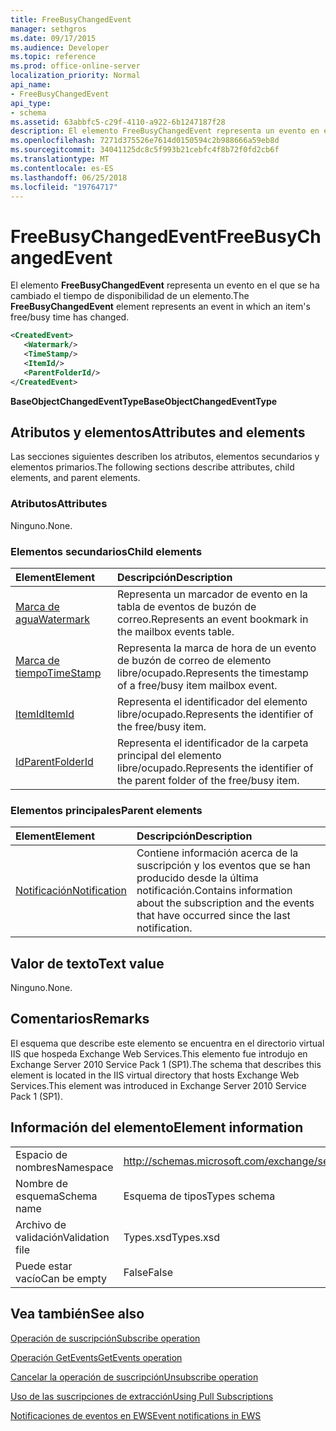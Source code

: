 ```yaml
---
title: FreeBusyChangedEvent
manager: sethgros
ms.date: 09/17/2015
ms.audience: Developer
ms.topic: reference
ms.prod: office-online-server
localization_priority: Normal
api_name:
- FreeBusyChangedEvent
api_type:
- schema
ms.assetid: 63abbfc5-c29f-4110-a922-6b1247187f28
description: El elemento FreeBusyChangedEvent representa un evento en el que se ha cambiado el tiempo de disponibilidad de un elemento.
ms.openlocfilehash: 7271d375526e7614d0150594c2b988666a59eb8d
ms.sourcegitcommit: 34041125dc8c5f993b21cebfc4f8b72f0fd2cb6f
ms.translationtype: MT
ms.contentlocale: es-ES
ms.lasthandoff: 06/25/2018
ms.locfileid: "19764717"
---
```

# <a name="freebusychangedevent"></a><span data-ttu-id="d83b2-103">FreeBusyChangedEvent</span><span class="sxs-lookup"><span data-stu-id="d83b2-103">FreeBusyChangedEvent</span></span>

<span data-ttu-id="d83b2-104">El elemento **FreeBusyChangedEvent** representa un evento en el que se ha cambiado el tiempo de disponibilidad de un elemento.</span><span class="sxs-lookup"><span data-stu-id="d83b2-104">The **FreeBusyChangedEvent** element represents an event in which an item's free/busy time has changed.</span></span> 
  
```xml
<CreatedEvent>
   <Watermark/>
   <TimeStamp/>
   <ItemId/>
   <ParentFolderId/>
</CreatedEvent>
```

 <span data-ttu-id="d83b2-105">**BaseObjectChangedEventType**</span><span class="sxs-lookup"><span data-stu-id="d83b2-105">**BaseObjectChangedEventType**</span></span>
## <a name="attributes-and-elements"></a><span data-ttu-id="d83b2-106">Atributos y elementos</span><span class="sxs-lookup"><span data-stu-id="d83b2-106">Attributes and elements</span></span>

<span data-ttu-id="d83b2-107">Las secciones siguientes describen los atributos, elementos secundarios y elementos primarios.</span><span class="sxs-lookup"><span data-stu-id="d83b2-107">The following sections describe attributes, child elements, and parent elements.</span></span>
  
### <a name="attributes"></a><span data-ttu-id="d83b2-108">Atributos</span><span class="sxs-lookup"><span data-stu-id="d83b2-108">Attributes</span></span>

<span data-ttu-id="d83b2-109">Ninguno.</span><span class="sxs-lookup"><span data-stu-id="d83b2-109">None.</span></span>
  
### <a name="child-elements"></a><span data-ttu-id="d83b2-110">Elementos secundarios</span><span class="sxs-lookup"><span data-stu-id="d83b2-110">Child elements</span></span>

|<span data-ttu-id="d83b2-111">**Element**</span><span class="sxs-lookup"><span data-stu-id="d83b2-111">**Element**</span></span>|<span data-ttu-id="d83b2-112">**Descripción**</span><span class="sxs-lookup"><span data-stu-id="d83b2-112">**Description**</span></span>|
|:-----|:-----|
|[<span data-ttu-id="d83b2-113">Marca de agua</span><span class="sxs-lookup"><span data-stu-id="d83b2-113">Watermark</span></span>](watermark.md) <br/> |<span data-ttu-id="d83b2-114">Representa un marcador de evento en la tabla de eventos de buzón de correo.</span><span class="sxs-lookup"><span data-stu-id="d83b2-114">Represents an event bookmark in the mailbox events table.</span></span>  <br/> |
|[<span data-ttu-id="d83b2-115">Marca de tiempo</span><span class="sxs-lookup"><span data-stu-id="d83b2-115">TimeStamp</span></span>](timestamp.md) <br/> |<span data-ttu-id="d83b2-116">Representa la marca de hora de un evento de buzón de correo de elemento libre/ocupado.</span><span class="sxs-lookup"><span data-stu-id="d83b2-116">Represents the timestamp of a free/busy item mailbox event.</span></span>  <br/> |
|[<span data-ttu-id="d83b2-117">ItemId</span><span class="sxs-lookup"><span data-stu-id="d83b2-117">ItemId</span></span>](itemid.md) <br/> |<span data-ttu-id="d83b2-118">Representa el identificador del elemento libre/ocupado.</span><span class="sxs-lookup"><span data-stu-id="d83b2-118">Represents the identifier of the free/busy item.</span></span>  <br/> |
|[<span data-ttu-id="d83b2-119">Id</span><span class="sxs-lookup"><span data-stu-id="d83b2-119">ParentFolderId</span></span>](parentfolderid.md) <br/> |<span data-ttu-id="d83b2-120">Representa el identificador de la carpeta principal del elemento libre/ocupado.</span><span class="sxs-lookup"><span data-stu-id="d83b2-120">Represents the identifier of the parent folder of the free/busy item.</span></span>  <br/> |
   
### <a name="parent-elements"></a><span data-ttu-id="d83b2-121">Elementos principales</span><span class="sxs-lookup"><span data-stu-id="d83b2-121">Parent elements</span></span>

|<span data-ttu-id="d83b2-122">**Element**</span><span class="sxs-lookup"><span data-stu-id="d83b2-122">**Element**</span></span>|<span data-ttu-id="d83b2-123">**Descripción**</span><span class="sxs-lookup"><span data-stu-id="d83b2-123">**Description**</span></span>|
|:-----|:-----|
|[<span data-ttu-id="d83b2-124">Notificación</span><span class="sxs-lookup"><span data-stu-id="d83b2-124">Notification</span></span>](notification-ex15websvcsotherref.md) <br/> |<span data-ttu-id="d83b2-125">Contiene información acerca de la suscripción y los eventos que se han producido desde la última notificación.</span><span class="sxs-lookup"><span data-stu-id="d83b2-125">Contains information about the subscription and the events that have occurred since the last notification.</span></span>  <br/> |
   
## <a name="text-value"></a><span data-ttu-id="d83b2-126">Valor de texto</span><span class="sxs-lookup"><span data-stu-id="d83b2-126">Text value</span></span>

<span data-ttu-id="d83b2-127">Ninguno.</span><span class="sxs-lookup"><span data-stu-id="d83b2-127">None.</span></span>
  
## <a name="remarks"></a><span data-ttu-id="d83b2-128">Comentarios</span><span class="sxs-lookup"><span data-stu-id="d83b2-128">Remarks</span></span>

<span data-ttu-id="d83b2-129">El esquema que describe este elemento se encuentra en el directorio virtual IIS que hospeda Exchange Web Services.This elemento fue introdujo en Exchange Server 2010 Service Pack 1 (SP1).</span><span class="sxs-lookup"><span data-stu-id="d83b2-129">The schema that describes this element is located in the IIS virtual directory that hosts Exchange Web Services.This element was introduced in Exchange Server 2010 Service Pack 1 (SP1).</span></span>
  
## <a name="element-information"></a><span data-ttu-id="d83b2-130">Información del elemento</span><span class="sxs-lookup"><span data-stu-id="d83b2-130">Element information</span></span>

|||
|:-----|:-----|
|<span data-ttu-id="d83b2-131">Espacio de nombres</span><span class="sxs-lookup"><span data-stu-id="d83b2-131">Namespace</span></span>  <br/> |http://schemas.microsoft.com/exchange/services/2006/types  <br/> |
|<span data-ttu-id="d83b2-132">Nombre de esquema</span><span class="sxs-lookup"><span data-stu-id="d83b2-132">Schema name</span></span>  <br/> |<span data-ttu-id="d83b2-133">Esquema de tipos</span><span class="sxs-lookup"><span data-stu-id="d83b2-133">Types schema</span></span>  <br/> |
|<span data-ttu-id="d83b2-134">Archivo de validación</span><span class="sxs-lookup"><span data-stu-id="d83b2-134">Validation file</span></span>  <br/> |<span data-ttu-id="d83b2-135">Types.xsd</span><span class="sxs-lookup"><span data-stu-id="d83b2-135">Types.xsd</span></span>  <br/> |
|<span data-ttu-id="d83b2-136">Puede estar vacío</span><span class="sxs-lookup"><span data-stu-id="d83b2-136">Can be empty</span></span>  <br/> |<span data-ttu-id="d83b2-137">False</span><span class="sxs-lookup"><span data-stu-id="d83b2-137">False</span></span>  <br/> |
   
## <a name="see-also"></a><span data-ttu-id="d83b2-138">Vea también</span><span class="sxs-lookup"><span data-stu-id="d83b2-138">See also</span></span>



[<span data-ttu-id="d83b2-139">Operación de suscripción</span><span class="sxs-lookup"><span data-stu-id="d83b2-139">Subscribe operation</span></span>](subscribe-operation.md)
  
[<span data-ttu-id="d83b2-140">Operación GetEvents</span><span class="sxs-lookup"><span data-stu-id="d83b2-140">GetEvents operation</span></span>](getevents-operation.md)
  
[<span data-ttu-id="d83b2-141">Cancelar la operación de suscripción</span><span class="sxs-lookup"><span data-stu-id="d83b2-141">Unsubscribe operation</span></span>](unsubscribe-operation.md)


[<span data-ttu-id="d83b2-142">Uso de las suscripciones de extracción</span><span class="sxs-lookup"><span data-stu-id="d83b2-142">Using Pull Subscriptions</span></span>](http://msdn.microsoft.com/library/f956bc0e-2b25-4613-966b-54c65456897c%28Office.15%29.aspx)
  
[<span data-ttu-id="d83b2-143">Notificaciones de eventos en EWS</span><span class="sxs-lookup"><span data-stu-id="d83b2-143">Event notifications in EWS</span></span>](http://msdn.microsoft.com/library/4fd4b351-d35c-4ccc-9ed9-878932ab9d50%28Office.15%29.aspx)

